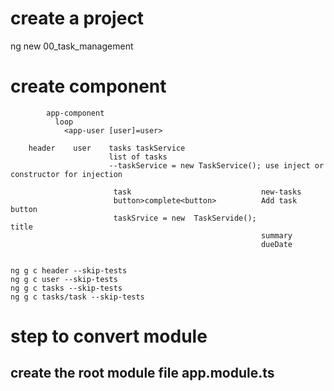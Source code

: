 # create a project
ng new 00_task_management


# create component
```
        app-component 
          loop
            <app-user [user]=user>

    header    user    tasks taskService
                      list of tasks
                      --taskService = new TaskService(); use inject or constructor for injection

                       task                             new-tasks
                       button>complete<button>          Add task button
                       taskSrvice = new  TaskServide();                                 title
                                                        summary
                                                        dueDate


```

```
ng g c header --skip-tests
ng g c user --skip-tests
ng g c tasks --skip-tests
ng g c tasks/task --skip-tests
```

# step to convert module
## create the root module file app.module.ts